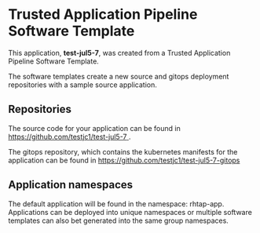 # Trusted Application Pipeline Software Template

This application, **test-jul5-7**, was created from a Trusted Application Pipeline Software Template.

The software templates create a new source and gitops deployment repositories with a sample source application. 

## Repositories

The source code for your application can be found in [https://github.com/testjc1/test-jul5-7 ](https://github.com/testjc1/test-jul5-7 ).
 
The gitops repository, which contains the kubernetes manifests for the application can be found in 
[https://github.com/testjc1/test-jul5-7-gitops ](https://github.com/testjc1/test-jul5-7-gitops ) 

## Application namespaces 

The default application will be found in the namespace: rhtap-app. Applications can be deployed into unique namespaces or multiple software templates can also bet generated into the same group namespaces.  